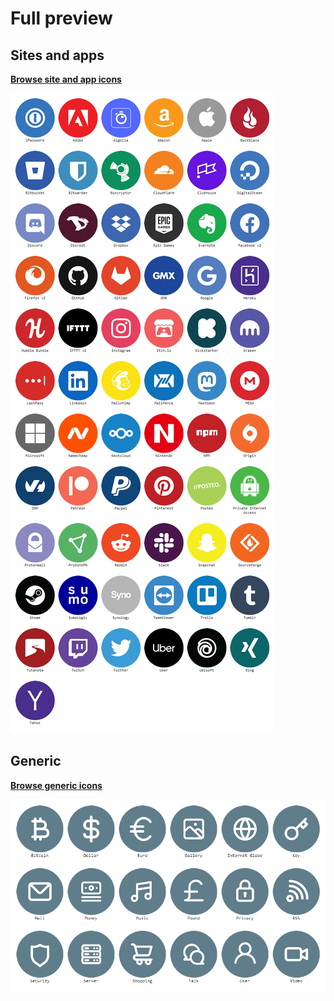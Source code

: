 # Full preview

## Sites and apps

**[Browse site and app icons](/PNG)**

[![Site and app icons](full_preview.png)](/PNG)

## Generic

**[Browse generic icons](/PNG/Generic%20Icons)**

[![Generic icons](full_preview_generic.png)](/PNG/Generic%20Icons)
